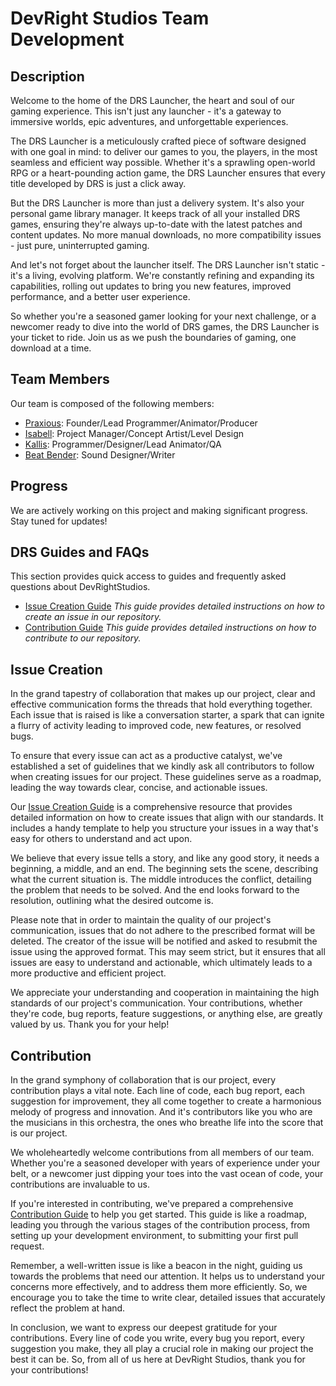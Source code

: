 # DevRight Studios Team Development

## Description

Welcome to the home of the DRS Launcher, the heart and soul of our gaming experience. This isn't just any launcher - it's a gateway to immersive worlds, epic adventures, and unforgettable experiences.

The DRS Launcher is a meticulously crafted piece of software designed with one goal in mind: to deliver our games to you, the players, in the most seamless and efficient way possible. Whether it's a sprawling open-world RPG or a heart-pounding action game, the DRS Launcher ensures that every title developed by DRS is just a click away.

But the DRS Launcher is more than just a delivery system. It's also your personal game library manager. It keeps track of all your installed DRS games, ensuring they're always up-to-date with the latest patches and content updates. No more manual downloads, no more compatibility issues - just pure, uninterrupted gaming.

And let's not forget about the launcher itself. The DRS Launcher isn't static - it's a living, evolving platform. We're constantly refining and expanding its capabilities, rolling out updates to bring you new features, improved performance, and a better user experience.

So whether you're a seasoned gamer looking for your next challenge, or a newcomer ready to dive into the world of DRS games, the DRS Launcher is your ticket to ride. Join us as we push the boundaries of gaming, one download at a time.

## Team Members

Our team is composed of the following members:

- [Praxious](https://github.com/Praxious): Founder/Lead Programmer/Animator/Producer
- [Isabell](https://github.com/Isabella-Williams): Project Manager/Concept Artist/Level Design
- [Kallis](https://github.com/AdventKallis): Programmer/Designer/Lead Animator/QA
- [Beat Bender](https://github.com/Beat-Bender): Sound Designer/Writer


## Progress

We are actively working on this project and making significant progress. Stay tuned for updates!

<!--
Here are some of our accomplishments:

- Accomplishment 1
- Accomplishment 2
- Accomplishment 3
-->

## DRS Guides and FAQs
This section provides quick access to guides and frequently asked questions about DevRightStudios.
- [Issue Creation Guide](https://github.com/DevRightStudios/.github/blob/main/ISSUECREATIONGUIDE.md) *This guide provides detailed instructions on how to create an issue in our repository.*
- [Contribution Guide](https://github.com/DevRightStudios/.github/blob/main/CONTRIBUTING.md) *This guide provides detailed instructions on how to contribute to our repository.* 

## Issue Creation

In the grand tapestry of collaboration that makes up our project, clear and effective communication forms the threads that hold everything together. Each issue that is raised is like a conversation starter, a spark that can ignite a flurry of activity leading to improved code, new features, or resolved bugs. 

To ensure that every issue can act as a productive catalyst, we've established a set of guidelines that we kindly ask all contributors to follow when creating issues for our project. These guidelines serve as a roadmap, leading the way towards clear, concise, and actionable issues.

Our [Issue Creation Guide](https://github.com/DevRightStudios/.github/blob/main/ISSUECREATIONGUIDE.md) is a comprehensive resource that provides detailed information on how to create issues that align with our standards. It includes a handy template to help you structure your issues in a way that's easy for others to understand and act upon.

We believe that every issue tells a story, and like any good story, it needs a beginning, a middle, and an end. The beginning sets the scene, describing what the current situation is. The middle introduces the conflict, detailing the problem that needs to be solved. And the end looks forward to the resolution, outlining what the desired outcome is.

Please note that in order to maintain the quality of our project's communication, issues that do not adhere to the prescribed format will be deleted. The creator of the issue will be notified and asked to resubmit the issue using the approved format. This may seem strict, but it ensures that all issues are easy to understand and actionable, which ultimately leads to a more productive and efficient project.

We appreciate your understanding and cooperation in maintaining the high standards of our project's communication. Your contributions, whether they're code, bug reports, feature suggestions, or anything else, are greatly valued by us. Thank you for your help!

## Contribution 

In the grand symphony of collaboration that is our project, every contribution plays a vital note. Each line of code, each bug report, each suggestion for improvement, they all come together to create a harmonious melody of progress and innovation. And it's contributors like you who are the musicians in this orchestra, the ones who breathe life into the score that is our project.

We wholeheartedly welcome contributions from all members of our team. Whether you're a seasoned developer with years of experience under your belt, or a newcomer just dipping your toes into the vast ocean of code, your contributions are invaluable to us.

If you're interested in contributing, we've prepared a comprehensive [Contribution Guide](https://github.com/DevRightStudios/.github/blob/main/CONTRIBUTING.md) to help you get started. This guide is like a roadmap, leading you through the various stages of the contribution process, from setting up your development environment, to submitting your first pull request.

Remember, a well-written issue is like a beacon in the night, guiding us towards the problems that need our attention. It helps us to understand your concerns more effectively, and to address them more efficiently. So, we encourage you to take the time to write clear, detailed issues that accurately reflect the problem at hand.

In conclusion, we want to express our deepest gratitude for your contributions. Every line of code you write, every bug you report, every suggestion you make, they all play a crucial role in making our project the best it can be. So, from all of us here at DevRight Studios, thank you for your contributions!
